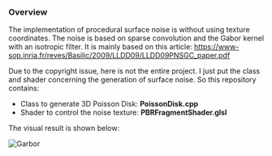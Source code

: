 ### Overview
The implementation of procedural surface noise is without using texture coordinates. The noise is based on sparse convolution and the Gabor kernel with an isotropic filter. It is mainly based on this article: https://www-sop.inria.fr/reves/Basilic/2009/LLDD09/LLDD09PNSGC_paper.pdf

Due to the copyright issue, here is not the entire project. I just put the class and shader concerning the generation of surface noise. So this repository contains:

- Class to generate 3D Poisson Disk: **PoissonDisk.cpp**
- Shader to control the noise texture: **PBRFragmentShader.glsl**

The visual result is shown below:

![Garbor](https://user-images.githubusercontent.com/76222299/161384039-8badb9b0-2c1b-4874-ba3f-15f58a740ed1.png)
